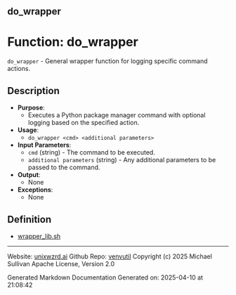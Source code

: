 ## do_wrapper
# Function: do_wrapper
`do_wrapper` - General wrapper function for logging specific command actions.
## Description
- **Purpose**:
  - Executes a Python package manager command with optional logging based on the specified action.
- **Usage**:
  - `do_wrapper <cmd> <additional parameters>`
- **Input Parameters**:
  - `cmd` (string) - The command to be executed.
  - `additional parameters` (string) - Any additional parameters to be passed to the command.
- **Output**:
  - None
- **Exceptions**:
  - None

## Definition 

* [wrapper_lib.sh](../wrapper_lib_sh.md)
---

Website: [unixwzrd.ai](https://unixwzrd.ai)
Github Repo: [venvutil](https://github.com/unixwzrd/venvutil)
Copyright (c) 2025 Michael Sullivan
Apache License, Version 2.0

Generated Markdown Documentation
Generated on: 2025-04-10 at 21:08:42
